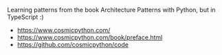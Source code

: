 Learning patterns from the book Architecture Patterns with Python, but in TypeScript :)

- https://www.cosmicpython.com/
- https://www.cosmicpython.com/book/preface.html
- https://github.com/cosmicpython/code
